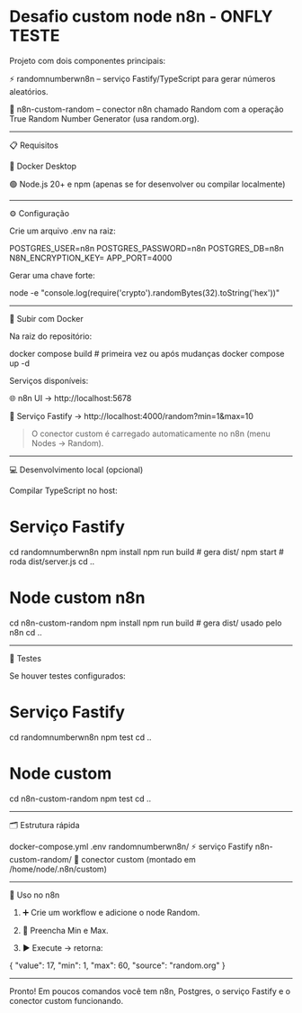 # Desafio custom node n8n -  ONFLY TESTE

Projeto com dois componentes principais:

⚡ randomnumberwn8n – serviço Fastify/TypeScript para gerar números aleatórios.

🔌 n8n-custom-random – conector n8n chamado Random com a operação True Random Number Generator (usa random.org).



---

📋 Requisitos

🐳 Docker Desktop

🟢 Node.js 20+ e npm (apenas se for desenvolver ou compilar localmente)



---

⚙️ Configuração

Crie um arquivo .env na raiz:

POSTGRES_USER=n8n
POSTGRES_PASSWORD=n8n
POSTGRES_DB=n8n
N8N_ENCRYPTION_KEY=<chave forte>
APP_PORT=4000

Gerar uma chave forte:

node -e "console.log(require('crypto').randomBytes(32).toString('hex'))"


---

🚀 Subir com Docker

Na raiz do repositório:

docker compose build    # primeira vez ou após mudanças
docker compose up -d

Serviços disponíveis:

🌐 n8n UI → http://localhost:5678

🎯 Serviço Fastify → http://localhost:4000/random?min=1&max=10


> O conector custom é carregado automaticamente no n8n (menu Nodes → Random).




---

💻 Desenvolvimento local (opcional)

Compilar TypeScript no host:

# Serviço Fastify
cd randomnumberwn8n
npm install
npm run build   # gera dist/
npm start       # roda dist/server.js
cd ..

# Node custom n8n
cd n8n-custom-random
npm install
npm run build   # gera dist/ usado pelo n8n
cd ..


---

🧪 Testes

Se houver testes configurados:

# Serviço Fastify
cd randomnumberwn8n
npm test
cd ..

# Node custom
cd n8n-custom-random
npm test
cd ..


---

🗂️ Estrutura rápida

docker-compose.yml
.env
randomnumberwn8n/      ⚡ serviço Fastify
n8n-custom-random/     🔌 conector custom (montado em /home/node/.n8n/custom)


---

🎯 Uso no n8n

1. ➕ Crie um workflow e adicione o node Random.


2. 🔢 Preencha Min e Max.


3. ▶️ Execute → retorna:



{ "value": 17, "min": 1, "max": 60, "source": "random.org" }


---

Pronto! Em poucos comandos você tem n8n, Postgres, o serviço Fastify e o conector custom funcionando.
